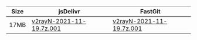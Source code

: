 |    Size   |     jsDelivr  | FastGit |
|  ---  |  ---  |  ---  |
| 17MB | [v2rayN-2021-11-19.7z.001](https://cdn.jsdelivr.net/gh/googleians/v2rayN-32@main/v2rayN-2021-11-19.7z.001) | [v2rayN-2021-11-19.7z.001](https://raw.fastgit.org/googleians/v2rayN-32/main/v2rayN-2021-11-19.7z.001) |
